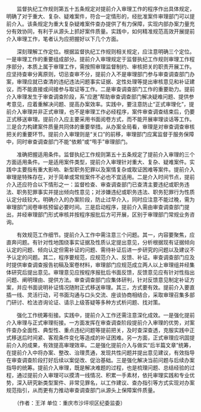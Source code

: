 　　监督执纪工作规则第五十五条规定对提前介入审理工作的程序作出具体规定，明确了对于重大、复杂、疑难案件，符合一定情形的，经批准案件审理部门可以提前介入。该条规定为重大复杂疑难案件查办提供了有力保障，实现内部办案力量充分有效协同，有利于从源头上抓好案件质量。实践中，如何精准规范高效开展提前介入审理工作，笔者认为应把握好以下几个方面。

　　深刻理解工作定位。根据监督执纪工作规则相关规定，应注意明确三个定位。一是审理工作的重要组成部分。提前介入审理规定于监督执纪工作规则审理工作程序部分，本质上属于审理工作，需按照审理监督制约、审核把关的职责开展工作。应坚持查审分离原则，切忌查审不分，提前介入不是审理部门参与审查调查部门办案，审理应就已查清的违纪违法问题事实证据、定性处理等提出审核意见和补证建议，而不能直接或间接参与取证等工作。二是审查调查部门工作的重要助力。提前介入审理发生于审查调查阶段，系“应邀”帮助审查调查部门解决疑难问题、提供参考意见，应着重解决问题、提高办案效率。实践中，要注意防止“正式审理化”，提前介入审理并非正式审理，也不是审理工作必经程序，案件审查调查结束后，仍要正式移送审理。提前介入应主要采用书面阅卷方式，而不能开展审理谈话等工作。三是合力构建案件质量共同体的重要举措。从办案全局看，审理是对审查调查审核把关的重要环节。提前介入审理则是“关口”的前移，审理部门应寓监督于服务保障中，同时审查调查部门不能“依赖”或“甩手”审理部门。

　　准确把握适用条件。监督执纪工作规则第五十五条规定了提前介入审理的三个方面适用条件。一是适用案件类型，提前介入审理针对重大、复杂、疑难案件。实践中主要指有重大影响、新型职务犯罪以及案情复杂或取证困难等案件。提前介入审理是特殊存在，对于简单或常规案件不必也不宜适用。二是介入时间节点，提前介入还应符合以下情形之一：监督检查、审查调查部门已查清主要违纪或职务违法、职务犯罪事实并提出倾向性意见；对涉嫌违纪或职务违法、职务犯罪行为性质认定分歧较大。明确介入的办案阶段，防止过早介入，同时应注意不能过晚，需为审理部门阅卷审核预留必要时间。三是启动程序，提前介入需由审查调查部门提出，并经审理部门形式审核并按程序报批后方可开展，区别于审理部门常规业务咨询。

　　有效规范工作细节。提前介入工作中需注意三个问题。其一，内容要聚焦，应直奔问题。有针对性地围绕事实证据及性质认定提出意见，分析根据现有证据倾向认定的问题、倾向认定但需补证的问题、需待补证后进一步研究的问题以及建议不予认定的问题。其二，程序要规范，应规范介入、反馈、补证。审查调查部门应及时提供审查调查报告初稿及案卷材料，审理部门应规范成立两人以上审理组并经集体研究后提出意见。审理意见应按程序报批后书面反馈，反馈意见应有针对性指出问题、阐明理由、提供方法。审查调查部门应集体研判，针对反馈意见制定补证方案，并应书面说明补证情况随附正式移送审理。其三，方式要有效。提前介入要直插一线、灵活行动，可书面沟通与口头交流、座谈协商相结合，采取审理召集多部门研讨、检法咨询论证、请示上级答疑等多种方式析问题、找对策。

　　强化工作统筹衔接。实践中，提前介入工作还需注意深化成效。一是强化提前介入审理与正式审理衔接。一方面发挥在审查调查阶段提前介入审理的优势，对案件查办全面性、典型性、重点违纪问题等提前把关，及时查深查透，克服实践中正式移送后时间紧、客观条件变化等造成的补证困难。另一方面，正式审理应巩固提前介入的成果，有效提高审理效率。二是强化提前介入与做实“后半篇文章”统筹，在提前介入中将办案、整改、治理贯通，发现共性问题并提出意见建议，有效指导在审查调查阶段打好后续以案促改、促治基础。三是强化解决当前问题与后续办案指导的统筹。提前介入审理，既是解决难题的过程，也是梳理问题、总结经验的过程，通过提前介入审理可以摸清一线情况、积累一手素材，依托审理实践和专业优势，深入研究新类型案件、非常见罪名，以工作建议、查办指引等方式实现对办案规范指引，从而更有力推动审查调查部门从源头上保障案件质量。

　　（作者：王洋 单位：重庆市沙坪坝区纪委监委）